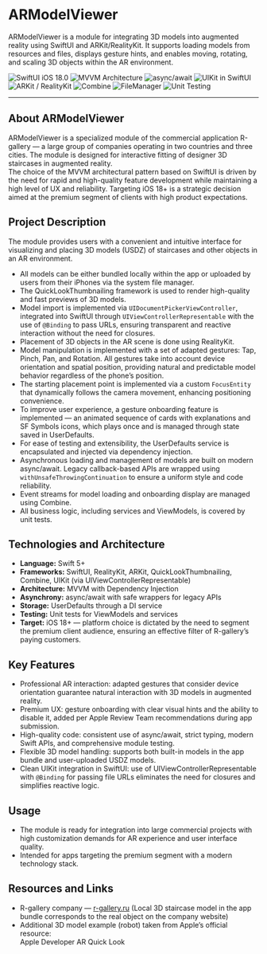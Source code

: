 # ARModelViewer

ARModelViewer is a module for integrating 3D models into augmented reality using SwiftUI and ARKit/RealityKit. It supports loading models from resources and files, displays gesture hints, and enables moving, rotating, and scaling 3D objects within the AR environment.

![SwiftUI iOS 18.0](https://img.shields.io/badge/SwiftUI-iOS%2018.0-0366d6?style=flat&logo=swift&logoColor=white)
![MVVM Architecture](https://img.shields.io/badge/-MVVM-0366d6?style=flat&logo=swift&logoColor=white&labelColor=555555)
![async/await](https://img.shields.io/badge/-async%2Fawait-0366d6?style=flat&logo=swift&logoColor=white&labelColor=555555)
![UIKit in SwiftUI](https://img.shields.io/badge/-UIKit%20in%20SwiftUI-0366d6?style=flat&logo=swift&logoColor=white&labelColor=555555)
![ARKit / RealityKit](https://img.shields.io/badge/-ARKit%20%2F%20RealityKit-0366d6?style=flat&logo=apple&logoColor=white&labelColor=555555)
![Combine](https://img.shields.io/badge/-Combine-0366d6?style=flat&logo=apple&logoColor=white&labelColor=555555)
![FileManager](https://img.shields.io/badge/-FileManager-0366d6?style=flat&logo=apple&logoColor=white&labelColor=555555)
![Unit Testing](https://img.shields.io/badge/-Unit%20Testing-0366d6?style=flat&logo=xcode&logoColor=white&labelColor=555555)

---

## About ARModelViewer

ARModelViewer is a specialized module of the commercial application R-gallery — a large group of companies operating in two countries and three cities. The module is designed for interactive fitting of designer 3D staircases in augmented reality.  
The choice of the MVVM architectural pattern based on SwiftUI is driven by the need for rapid and high-quality feature development while maintaining a high level of UX and reliability. Targeting iOS 18+ is a strategic decision aimed at the premium segment of clients with high product expectations.

## Project Description

The module provides users with a convenient and intuitive interface for visualizing and placing 3D models (USDZ) of staircases and other objects in an AR environment.  
- All models can be either bundled locally within the app or uploaded by users from their iPhones via the system file manager.  
- The QuickLookThumbnailing framework is used to render high-quality and fast previews of 3D models.  
- Model import is implemented via `UIDocumentPickerViewController`, integrated into SwiftUI through `UIViewControllerRepresentable` with the use of `@Binding` to pass URLs, ensuring transparent and reactive interaction without the need for closures.  
- Placement of 3D objects in the AR scene is done using RealityKit.  
- Model manipulation is implemented with a set of adapted gestures: Tap, Pinch, Pan, and Rotation. All gestures take into account device orientation and spatial position, providing natural and predictable model behavior regardless of the phone’s position.  
- The starting placement point is implemented via a custom `FocusEntity` that dynamically follows the camera movement, enhancing positioning convenience.  
- To improve user experience, a gesture onboarding feature is implemented — an animated sequence of cards with explanations and SF Symbols icons, which plays once and is managed through state saved in UserDefaults.  
- For ease of testing and extensibility, the UserDefaults service is encapsulated and injected via dependency injection.  
- Asynchronous loading and management of models are built on modern async/await. Legacy callback-based APIs are wrapped using `withUnsafeThrowingContinuation` to ensure a uniform style and code reliability.  
- Event streams for model loading and onboarding display are managed using Combine.  
- All business logic, including services and ViewModels, is covered by unit tests.

## Technologies and Architecture

- **Language:** Swift 5+  
- **Frameworks:** SwiftUI, RealityKit, ARKit, QuickLookThumbnailing, Combine, UIKit (via UIViewControllerRepresentable)  
- **Architecture:** MVVM with Dependency Injection  
- **Asynchrony:** async/await with safe wrappers for legacy APIs  
- **Storage:** UserDefaults through a DI service  
- **Testing:** Unit tests for ViewModels and services  
- **Target:** iOS 18+ — platform choice is dictated by the need to segment the premium client audience, ensuring an effective filter of R-gallery’s paying customers.

## Key Features

- Professional AR interaction: adapted gestures that consider device orientation guarantee natural interaction with 3D models in augmented reality.  
- Premium UX: gesture onboarding with clear visual hints and the ability to disable it, added per Apple Review Team recommendations during app submission.  
- High-quality code: consistent use of async/await, strict typing, modern Swift APIs, and comprehensive module testing.  
- Flexible 3D model handling: supports both built-in models in the app bundle and user-uploaded USDZ models.  
- Clean UIKit integration in SwiftUI: use of UIViewControllerRepresentable with `@Binding` for passing file URLs eliminates the need for closures and simplifies reactive logic.

## Usage

- The module is ready for integration into large commercial projects with high customization demands for AR experience and user interface quality.  
- Intended for apps targeting the premium segment with a modern technology stack.

## Resources and Links

- R-gallery company — [r-gallery.ru](https://www.r-gallery.ru/ulica_akademgorodok_kja/) 
(Local 3D staircase model in the app bundle corresponds to the real object on the company website)  
- Additional 3D model example (robot) taken from Apple’s official resource:  
Apple Developer AR Quick Look
